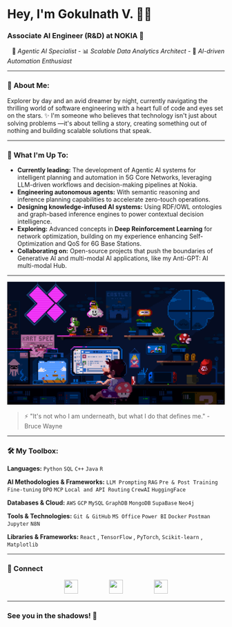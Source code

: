 # Hey, I'm Gokulnath V. 👋🏽

### Associate AI Engineer (R&D) at NOKIA 🌟

&ensp; 🧠 *Agentic AI Specialist* - 📊 *Scalable Data Analytics Architect* - 🚀 *AI-driven Automation Enthusiast*

---

### 🌟 **About Me:**

Explorer by day and an avid dreamer by night, currently navigating the thrilling world of software engineering with a heart full of code and eyes set on the stars. ✨
I'm someone who believes that technology isn't just about solving problems —it's about telling a story, creating something out of nothing and building scalable solutions that speak.

---

### 🚀 **What I'm Up To:**

* **Currently leading:** The development of Agentic AI systems for intelligent planning and automation in 5G Core Networks, leveraging LLM-driven workflows and decision-making pipelines at Nokia.
* **Engineering autonomous agents:** With semantic reasoning and inference planning capabilities to accelerate zero-touch operations.
* **Designing knowledge-infused AI systems:** Using RDF/OWL ontologies and graph-based inference engines to power contextual decision intelligence.
* **Exploring:** Advanced concepts in **Deep Reinforcement Learning** for network optimization, building on my experience enhancing Self-Optimization and QoS for 6G Base Stations.
* **Collaborating on:** Open-source projects that push the boundaries of Generative AI and multi-modal AI applications, like my Anti-GPT: AI multi-modal Hub.

---

![Coding in Action](./7270403.gif)

> ⚡ "It's not who I am underneath, but what I do that defines me." - Bruce Wayne

---

### 🛠 **My Toolbox:**

**Languages:** ``Python`` ``SQL`` ``C++`` ``Java`` ``R``

**AI Methodologies & Frameworks:** ``LLM Prompting`` ``RAG`` ``Pre & Post Training`` ``Fine-tuning`` ``DPO`` ``MCP`` ``Local and API Routing`` ``CrewAI`` ``HuggingFace``

**Databases & Cloud:** ``AWS`` ``GCP`` ``MySQL`` ``GraphDB`` ``MongoDB`` ``SupaBase`` ``Neo4j``

**Tools & Technologies:** ``Git & GitHub`` ``MS Office`` ``Power BI`` ``Docker`` ``Postman`` ``Jupyter`` ``N8N``

**Libraries & Frameworks:** ``React`` , ``TensorFlow`` , ``PyTorch``, ``Scikit-learn`` , ``Matplotlib``

---
### 🤝 Connect
<p align="center" style="display: flex; justify-content: center; gap: 30px;"> 
  <a href="https://www.github.com/Coding-Devil"><img src="https://www.vectorlogo.zone/logos/github/github-tile.svg" width="32" height="32" /></a> &nbsp &nbsp
  <a href="http://www.instagram.com/bujjii03"><img src="https://raw.githubusercontent.com/danielcranney/readme-generator/main/public/icons/socials/instagram.svg" width="32" height="32" /></a> &nbsp &nbsp
  <a href="https://www.linkedin.com/in/gokulnath-v-2003g"><img src="https://raw.githubusercontent.com/danielcranney/readme-generator/main/public/icons/socials/linkedin.svg" width="32" height="32" /></a>
</p>

---
### See you in the shadows! 🦇


